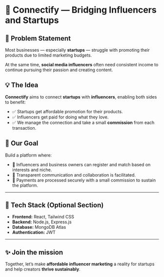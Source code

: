 # 🤝 Connectify — Bridging Influencers and Startups

## 🚀 Problem Statement

Most businesses — especially **startups** — struggle with promoting their products due to limited marketing budgets.

At the same time, **social media influencers** often need consistent income to continue pursuing their passion and creating content.

## 💡 The Idea

**Connectify** aims to connect **startups** with **influencers**, enabling both sides to benefit:

- ✅ Startups get affordable promotion for their products.
- ✅ Influencers get paid for doing what they love.
- ✅ We manage the connection and take a small **commission** from each transaction.

## 🔗 Our Goal

Build a platform where:
- 🤝 Influencers and business owners can register and match based on interests and niche.
- 💬 Transparent communication and collaboration is facilitated.
- 💸 Payments are processed securely with a small commission to sustain the platform.

---

## 📌 Tech Stack (Optional Section)

- **Frontend:** React, Tailwind CSS
- **Backend:** Node.js, Express.js
- **Database:** MongoDB Atlas
- **Authentication:** JWT 

---

## ✨ Join the mission

Together, let’s make **affordable influencer marketing** a reality for startups and help creators **thrive sustainably**.

